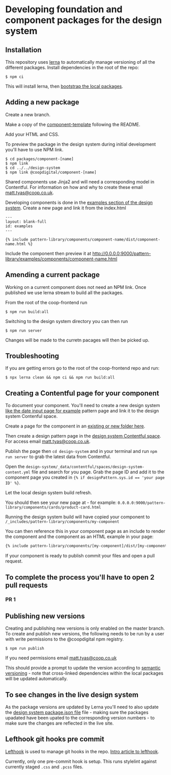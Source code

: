 # Developing foundation and component packages for the design system

## Installation
This repository uses [lerna](https://github.com/lerna/lerna) to automatically manage versioning of all the different packages. Install dependencies in the root of the repo:

 ```shell script
$ npm ci
```

This will install lerna, then [bootstrap the local packages](https://github.com/lerna/lerna/tree/master/commands/bootstrap#readme).

## Adding a new package
Create a new branch. 

Make a copy of the [component-template](https://github.com/coopdigital/coop-frontend/tree/master/packages/component-template) following the README. 

Add your HTML and CSS.

To preview the package in the design system during initial development you'll have to use NPM link.

```shell script
$ cd packages/component-[name]
$ npm link
$ cd ../../design-system
$ npm link @coopdigital/component-[name]
```

Shared components use Jinja2 and will need a corresponding model in Contentful. For information on how and why to create these email matt.tyas@coop.co.uk.

Developing components is done in the [examples section of the design system](https://coop-design-system.herokuapp.com/pattern-library/examples/index.html). Create a new page and link it from the index.html

```
---
layout: blank-full
id: examples
---

{% include pattern-library/components/component-name/dist/component-name.html %}
```
Include the component then preview it at http://0.0.0.0:9000/pattern-library/examples/components/component-name.html

## Amending a current package
Working on a current component does not need an NPM link. Once published we use lerna stream to build all the packages. 

From the root of the coop-frontend run

```shell script
$ npm run build:all
```
Switching to the design system directory you can then run

```
$ npm run server
```
Changes will be made to the curretn pacages will then be picked up.

## Troubleshooting
If you are getting errors go to the root of the coop-frontend repo and run:

```shell script
$ npx lerna clean && npm ci && npm run build:all
```

## Creating a Contentful page for your component
To document your component. You'll need to create a new design system [like the date input page for example](https://coop-design-system.herokuapp.com/pattern-library/foundations/date-input.html) pattern page and link it to the design system Contenful space.

Create a page for the component in an [existing or new folder here](https://github.com/coopdigital/coop-frontend/tree/master/design-system/src/pattern-library/components). 

Then create a design pattern page in the [design system Contentful space](https://app.contentful.com/spaces/95z9ms2kvox3/entries?id=PqNCla0FvyJeggwp&order.fieldId=updatedAt&order.direction=descending&displayedFieldIds=contentType&displayedFieldIds=updatedAt&displayedFieldIds=author&filters.0.key=__status&filters.0.val=published). For access email matt.tyas@coop.co.uk.

Publish the page then `cd design-system` and in your terminal and run `npm run server` to grab the latest data from Contentful. 

Open the `design-system/_data/contentful/spaces/design-system-content.yml` file and search for you page. Grab the page ID and add it to the component page you created in `{% if designPattern.sys.id == 'your page ID' %}`. 

Let the local design system build refresh.

You should then see your new page at - for example: `0.0.0.0:9000/pattern-library/components/cards/product-card.html`

Running the design system build will have copied your component to `/_includes/pattern-library/components/my-component`

You can then reference this in your component page as an include to render the component and the component as an HTML example in your page:
```HTML
{% include pattern-library/components/[my-component]/dist/[my-component].html %}
```
If your component is ready to publish commit your files and open a pull request.

## To complete the process you'll have to open 2 pull requests

### PR 1




## Publishing new versions
Creating and publishing new versions is only enabled on the master branch. To create and publish new versions, the following needs to be run by a user with write permissions to the @coopdigital npm registry.

```shell script
$ npm run publish
```

If you need permissions email matt.tyas@coop.co.uk

This should provide a prompt to update the version according to [semantic versioning](https://semver.org/) - note that cross-linked dependencies within the local packages will be updated automatically.


## To see changes in the live design system
As the package versions are updated by Lerna you'll need to also update the [design system package.json file](https://github.com/coopdigital/coop-frontend/blob/master/design-system/package.json) file - making sure the packages upadated have been upated to the corresponding version numbers - to make sure the changes are reflected in the live site.


## Lefthook git hooks pre commit
[Lefthook](https://github.com/Arkweid/lefthook) is used to manage git hooks in the repo.  [Intro article to lefthook](https://evilmartians.com/chronicles/lefthook-knock-your-teams-code-back-into-shape?utm_source=lefthook).

Currently, only one pre-commit hook is setup. This runs stylelint against currently staged `.css` and `.pcss` files.
